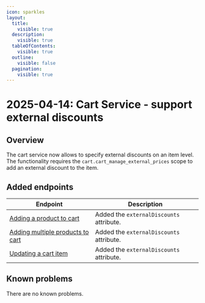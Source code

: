 ```yaml
---
icon: sparkles
layout:
  title:
    visible: true
  description:
    visible: true
  tableOfContents:
    visible: true
  outline:
    visible: false
  pagination:
    visible: true
---
```


# 2025-04-14: Cart Service - support external discounts

## Overview

The cart service now allows to specify external discounts on an item level. The functionality requires the `cart.cart_manage_external_prices` scope to add an external discount to the item.

## Added endpoints

| Endpoint                                                                                          | Description                       |
|---------------------------------------------------------------------------------------------------|-----------------------------------|
| [Adding a product to cart](/openapi/cart/#operation/POST-cart-add-item-to-cart)                   | Added the `externalDiscounts` attribute. |
| [Adding multiple products to cart](/openapi/cart/#operation/POST-cart-add-multiple-items-to-cart) | Added the `externalDiscounts` attribute. |
| [Updating a cart item](/openapi/cart/#operation/POST-cart-add-item-to-cart)                       | Added the `externalDiscounts` attribute. |

## Known problems

There are no known problems.